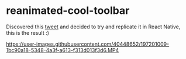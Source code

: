 # reanimated-cool-toolbar

Discovered this [tweet](https://twitter.com/jmtrivedi/status/1517561485622321152) and decided to try and replicate it in React Native, this is the result :)

https://user-images.githubusercontent.com/40448652/197201009-1bc90a18-5348-4a3f-a613-f313d013f3d6.MP4
